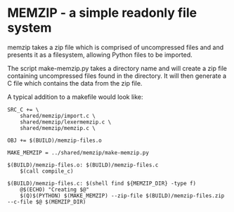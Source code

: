 # MEMZIP - a simple readonly file system

memzip takes a zip file which is comprised of uncompressed files and
and presents it as a filesystem, allowing Python files to be imported.

The script make-memzip.py takes a directory name and will create a zip file
containing uncompressed files found in the directory. It will then generate
a C file which contains the data from the zip file.

A typical addition to a makefile would look like:

```make
SRC_C += \
    shared/memzip/import.c \
    shared/memzip/lexermemzip.c \
    shared/memzip/memzip.c \

OBJ += $(BUILD)/memzip-files.o

MAKE_MEMZIP = ../shared/memzip/make-memzip.py

$(BUILD)/memzip-files.o: $(BUILD)/memzip-files.c
    $(call compile_c)

$(BUILD)/memzip-files.c: $(shell find ${MEMZIP_DIR} -type f)
    @$(ECHO) "Creating $@"
    $(Q)$(PYTHON) $(MAKE_MEMZIP) --zip-file $(BUILD)/memzip-files.zip --c-file $@ $(MEMZIP_DIR)
```

